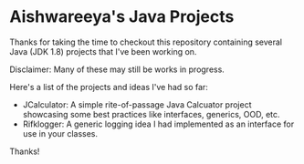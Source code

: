 # Aishwareeya's Java Projects

Thanks for taking the time to checkout this repository containing several Java (JDK 1.8)
projects that I've been working on. 

Disclaimer: Many of these may still be works in progress.

Here's a list of the projects and ideas I've had so far:

- JCalculator: A simple rite-of-passage Java Calcuator project showcasing some best practices like interfaces, generics, OOD, etc.
- Rifklogger: A generic logging idea I had implemented as an interface for use in your classes.


Thanks!
